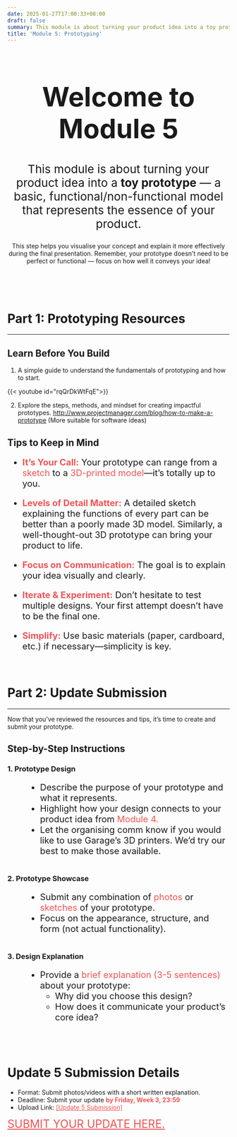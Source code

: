 ```yaml
---
date: 2025-01-27T17:00:33+08:00
draft: false
summary: This module is about turning your product idea into a toy prototype — a basic, functional/non-functional model that represents the essence of your product.
title: 'Module 5: Prototyping'
---
```


<div style="text-align: center;">
<h1 style="font-size:60px">Welcome to Module 5</h1>
<p style="font-size:26px"> This module is about turning your product idea into a <b>toy prototype</b> — a basic, functional/non-functional model that represents the essence of your product.</p>
<p>This step helps you visualise your concept and explain it more effectively during the final presentation. Remember, your prototype doesn’t need to be perfect or functional — focus on how well it conveys your idea!
</p>
</div><br><br><br>


# Part 1: Prototyping Resources

---

## Learn Before You Build

1. A simple guide to understand the fundamentals of prototyping and how to start.

{{< youtube id="rqQrDkWtFqE">}}

2. Explore the steps, methods, and mindset for creating impactful prototypes. <a style="color:#3498db !important;" href="https://www.projectmanager.com/blog/how-to-make-a-prototype">http://www.projectmanager.com/blog/how-to-make-a-prototype</a> (More suitable for software ideas)

## Tips to Keep in Mind

<div style="font-size:20px">

- <span style="color:#F05555;"><b>It’s Your Call:</b></span> Your prototype can range from a <span style="color:#F05555;">sketch</span> to a <span style="color:#F05555;">3D-printed model</span>—it’s totally up to you.

<div style="margin-bottom:20px"></div>

- <span style="color:#F05555;"><b>Levels of Detail Matter:</b></span> A detailed sketch explaining the functions of every part can be better than a poorly 
made 3D model. Similarly, a well-thought-out 3D prototype can bring your product to life.

<div style="margin-bottom:20px"></div>

- <span style="color:#F05555;"><b>Focus on Communication:</b></span> The goal is to explain your idea visually and clearly.

<div style="margin-bottom:20px"></div>

- <span style="color:#F05555;"><b>Iterate & Experiment:</b></span> Don’t hesitate to test multiple designs. Your first attempt doesn’t have to be the final one.

<div style="margin-bottom:20px"></div>

- <span style="color:#F05555;"><b>Simplify:</b></span> Use basic materials (paper, cardboard, etc.) if necessary—simplicity is key.

</div>

<br>

# Part 2: Update Submission

---

Now that you’ve reviewed the resources and tips, it’s time to create and submit your prototype.

## Step-by-Step Instructions

### 1. Prototype Design

<div style="font-size:20px; margin-bottom:40px; margin-left:40px">

- Describe the purpose of your prototype and what it represents.
- Highlight how your design connects to your product idea from <span style="color:#F05555;">Module 4.</span>
- Let the organising comm know if you would like to use Garage’s 3D printers. We’d try our best to make those available. 

</div>

 
### 2. Prototype Showcase

<div style="font-size:20px; margin-bottom:40px; margin-left:40px">

- Submit any combination of <span style="color:#F05555;">photos</span> or <span style="color:#F05555;">sketches</span> of your prototype.
- Focus on the appearance, structure, and form (not actual functionality).

</div>


### 3. Design Explanation


<div style="font-size:20px; margin-bottom:40px; margin-left:40px">

- Provide a <span style="color:#F05555;">brief explanation (3-5 sentences)</span> about your prototype:
    -  Why did you choose this design?
    - How does it communicate your product’s core idea?

</div>

<br>

# Update 5 Submission Details

- Format: Submit photos/videos with a short written explanation.
- Deadline: Submit your update <span style="color:#F05555;">**by Friday, Week 3, 23:59**</a>
- Upload Link: <a href="https://forms.gle/XA1GYx5kormbp2cT6" style="color:#F05555;">[Update 5 Submission]</a>

<a style="color:#F05555;; font-size:25px;" href="https://forms.gle/XA1GYx5kormbp2cT6">SUBMIT YOUR UPDATE HERE.</a>